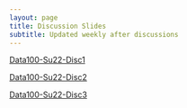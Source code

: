 ```yaml
---
layout: page
title: Discussion Slides
subtitle: Updated weekly after discussions
---
```


[Data100-Su22-Disc1](https://drive.google.com/file/d/16fAgo0NQxiINZr4wyhbCMYDhiU2d085n/view?usp=sharing)

[Data100-Su22-Disc2](https://drive.google.com/file/d/16fAgo0NQxiINZr4wyhbCMYDhiU2d085n/view?usp=sharing)

[Data100-Su22-Disc3](https://drive.google.com/file/d/16fAgo0NQxiINZr4wyhbCMYDhiU2d085n/view?usp=sharing)


